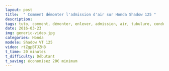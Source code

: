 ```yaml
---
layout: post
title:  " Comment démonter l'admission d'air sur Honda Shadow 125 "
description: 
tags: tuto, comment, démonter, enlever, admission, air, tubulure, conduit, honda, shadow, vt, 125, cc, cm3,
date: 2016-03-23 
img: generic-video.jpg
categories: Honda	
modele: Shadow VT 125
video: rtZgpBTJZH8
t_time: 20 minutes
t_difficulty: Débutant
t_saving: économisez 20€ minimum
---
```

